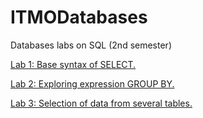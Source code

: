 # ITMODatabases
Databases labs on SQL (2nd semester)
<p><a href = "https://github.com/annchous/ITMODatabases/tree/master/Lab1">Lab 1: Base syntax of SELECT.</a></p>
<p><a href = "https://github.com/annchous/ITMODatabases/tree/master/Lab2">Lab 2: Exploring expression GROUP BY.</a></p>
<p><a href = "">Lab 3: Selection of data from several tables.</a></p>

